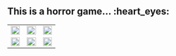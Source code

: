<h2>This is a horror game... :heart_eyes:</h2>

<table>
    <tr>
        <td width="33%">
          <img src="http://photogz.photo.store.qq.com/psc?/V14dALyK4PrHuj/WntOtr8rW56pbv0uxxE6dU31W.*QWvXuUiWqQfDrRrXfrx.22aQkLY*SufEVGfxmRfO5tUV2*EaM4wyqqjWTg78UCrib4ovslivc9Z2159U!/b&bo=wgEcA8IBHAMDORw!&rf=viewer_4&t=5" width="100%">
        </td>
        <td width="33%">
          <img src="http://photogz.photo.store.qq.com/psc?/V14dALyK4PrHuj/WntOtr8rW56pbv0uxxE6dbMWfOhKhrWzC95R2k4jCtferYH9C2H73ct0CFIQE*J0Rkkw50ORNmQIV8q.9Br3GBQ86d.Zihp5X40yFsaH9Wo!/b&bo=wAEfA8ABHwMDKQw!&rf=viewer_4&t=5" width="100%">
        </td>
        <td width="33%">
          <img src="http://photogz.photo.store.qq.com/psc?/V14dALyK4PrHuj/WntOtr8rW56pbv0uxxE6dcuyg3Eb7W*oe1sWSCmTtV3KbTeYu.UREWaPJ6XLfBZBwfYVnBFdFCNsFF.s.UiGdYRs2X0TRW190gUKvTfK6FU!/b&bo=MwLsAzMC7AMDKQw!&rf=viewer_4&t=5" width="100%">
        </td>
    </tr>
    <tr>
        <td width="33%">
          <img src="http://photogz.photo.store.qq.com/psc?/V14dALyK4PrHuj/WntOtr8rW56pbv0uxxE6dQWwhkl3M.i.H9Y*5nV72ewP9JjNeIgar2FdtEcWmA9MWOU644SmaBSgqhIWbY9RPHlcby5UJ0viS6Xl4VwjDwA!/b&bo=vwEdA78BHQMDKQw!&rf=viewer_4&t=5" width="100%">
        </td>
        <td width="33%">
          <img src="http://photogz.photo.store.qq.com/psc?/V14dALyK4PrHuj/WntOtr8rW56pbv0uxxE6dTpVILOh5mhPvXtVk68px3PoOFpDecUqeKLOrv4kgFojMWF1oFpgzvKWwfg8BlTSCVQueDa5NVP*W*833gV6r24!/b&bo=vgEdA74BHQMDORw!&rf=viewer_4&t=5" width="100%">
        </td>
        <td width="33%">
          <img src="http://photogz.photo.store.qq.com/psc?/V14dALyK4PrHuj/WntOtr8rW56pbv0uxxE6dYva8ogL1keIKDHClN0WcOCZczjLY*ybbQ9dNMN*G8Hyo2LK9tEir6lsG514FUq8yC*zCkfw6v7JS0z*HrdOQlE!/b&bo=MwLsAzMC7AMDGTw!&rf=viewer_4&t=5" width="100%">
        </td>
    </tr>
</table>
